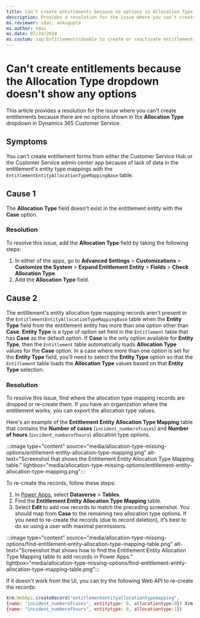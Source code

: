 ```yaml
---
title: Can't create entitlements because no options in Allocation Type dropdown
description: Provides a resolution for the issue where you can't create entitlements because the Allocation Type dropdown doesn't show any options in Dynamics 365 Customer Service.
ms.reviewer: sdas, ankugupta
ms.author: sdas
ms.date: 07/24/2024
ms.custom: sap:Entitlements\Unable to create or reactivate entitlements
---
```

# Can't create entitlements because the Allocation Type dropdown doesn't show any options

This article provides a resolution for the issue where you can't create entitlements because there are no options shown in the **Allocation Type** dropdown in Dynamics 365 Customer Service.

## Symptoms

You can't create entitlement forms from either the Customer Service Hub or the Customer Service admin center app because of lack of data in the entitlement's entity type mappings with the `EntitlementEntityAllocationTypeMappingBase` table.

## Cause 1

The **Allocation Type** field doesn't exist in the entitlement entity with the **Case** option.

### Resolution

To resolve this issue, add the **Allocation Type** field by taking the following steps:

1. In either of the apps, go to **Advanced Settings** > **Customizations** > **Customize the System** > **Expand Entitlement Entity** > **Fields** > **Check Allocation Type**.
1. Add the **Allocation Type** field.

## Cause 2

The entitlement's entity allocation type mapping records aren't present in the `EntitlementEntityAllocationTypeMappingBase` table when the **Entity Type** field from the entitlement entity has more than one option other than **Case**. **Entity Type** is a type of option set field in the `Entitlement` table that has **Case** as the default option. If **Case** is the only option available for **Entity Type**, then the `Entitlement` table automatically loads **Allocation Type** values for the **Case** option. In a case where more than one option is set for the **Entity Type** field, you'll need to select the **Entity Type** option so that the `Entitlement` table loads the **Allocation Type** values based on that **Entity Type** selection.

### Resolution

To resolve this issue, find where the allocation type mapping records are dropped or re-create them. If you have an organization where the entitlement works, you can export the allocation type values.

Here's an example of the **Entitlement Entity Allocation Type Mapping** table that contains the **Number of cases** (`incident_numberofcases`) and **Number of hours** (`incident_numberofhours`) allocation type options.

:::image type="content" source="media/allocation-type-missing-options/entitlement-entity-allocation-type-mapping.png" alt-text="Screenshot that shows the Entitlement Entity Allocation Type Mapping table." lightbox="media/allocation-type-missing-options/entitlement-entity-allocation-type-mapping.png":::

To re-create the records, follow these steps:

1. In [Power Apps](https://admin.powerplatform.microsoft.com/), select **Dataverse** > **Tables**.
1. Find the **Entitlement Entity Allocation Type Mapping** table.
1. Select **Edit** to add row records to match the preceding screenshot. You should map from **Case** to the remaining two allocation type options. If you need to re-create the records (due to record deletion), it's best to do so using a user with maximal permissions.

:::image type="content" source="media/allocation-type-missing-options/find-entitlement-entity-allocation-type-mapping-table.png" alt-text="Screenshot that shows how to find the Entitlement Entity Allocation Type Mapping table to add records in Power Apps." lightbox="media/allocation-type-missing-options/find-entitlement-entity-allocation-type-mapping-table.png":::

If it doesn't work from the UI, you can try the following Web API to re-create the records:

```javascript
Xrm.WebApi.createRecord("entitlemententityallocationtypemapping", 
{name: "incident_numberofcases", entitytype: 0, allocationtype:0}) Xrm.WebApi.createRecord("entitlemententityallocationtypemapping", 
{name: "incident_numberofhours", entitytype: 0, allocationtype:1})
```
